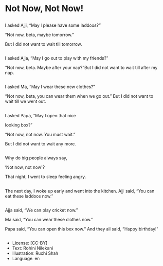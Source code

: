 # Not Now, Not Now!

##
I asked Ajji, “May I please have some laddoos?”

“Not now, beta, maybe tomorrow.”

But I did not want to wait till tomorrow.

##
I asked Ajja, “May I go out to play with my friends?”

“Not now, beta. Maybe after your nap?”But I did not want to wait till after my nap.

##
I asked Ma, “May I wear these new clothes?”

“Not now, beta, you can wear them when we go out.” But I did not want to wait till we went out.

##
I asked Papa, “May I open that nice

looking box?”

“Not now, not now. You must wait.”

But I did not want to wait any more.

##
Why do big people always say,

‘Not now, not now'?

That night, I went to sleep feeling angry.

##
The next day, I woke up early and went into the kitchen. Ajji said, “You can eat these laddoos now.”

##
Ajja said, “We can play cricket now.”

Ma said, “You can wear these clothes now.”

Papa said, “You can open this box now.” And they all said, “Happy birthday!”

##
* License: [CC-BY]
* Text: Rohini Nilekani
* Illustration: Ruchi Shah
* Language: en
